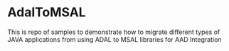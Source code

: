 # AdalToMSAL
This is repo of samples to demonstrate how to migrate different types of JAVA applications from using ADAL to MSAL libraries for AAD Integration
